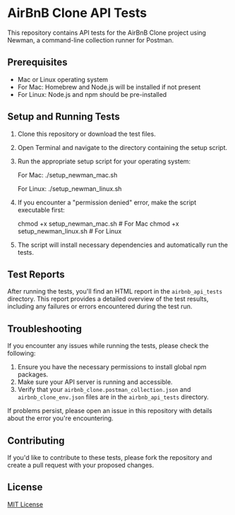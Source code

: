 # AirBnB Clone API Tests

This repository contains API tests for the AirBnB Clone project using Newman, a command-line collection runner for Postman.

## Prerequisites

- Mac or Linux operating system
- For Mac: Homebrew and Node.js will be installed if not present
- For Linux: Node.js and npm should be pre-installed

## Setup and Running Tests

1. Clone this repository or download the test files.
2. Open Terminal and navigate to the directory containing the setup script.
3. Run the appropriate setup script for your operating system:

   For Mac:
   ./setup_newman_mac.sh

   For Linux:
   ./setup_newman_linux.sh

4. If you encounter a "permission denied" error, make the script executable first:

   chmod +x setup_newman_mac.sh # For Mac
   chmod +x setup_newman_linux.sh # For Linux

5. The script will install necessary dependencies and automatically run the tests.

## Test Reports

After running the tests, you'll find an HTML report in the `airbnb_api_tests` directory. This report provides a detailed overview of the test results, including any failures or errors encountered during the test run.

## Troubleshooting

If you encounter any issues while running the tests, please check the following:

1. Ensure you have the necessary permissions to install global npm packages.
2. Make sure your API server is running and accessible.
3. Verify that your `airbnb_clone.postman_collection.json` and `airbnb_clone_env.json` files are in the `airbnb_api_tests` directory.

If problems persist, please open an issue in this repository with details about the error you're encountering.

## Contributing

If you'd like to contribute to these tests, please fork the repository and create a pull request with your proposed changes.

## License

[MIT License](LICENSE)
